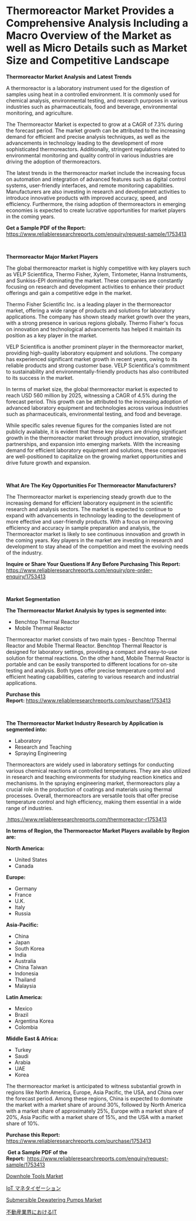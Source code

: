 <p><h1>Thermoreactor Market Provides a Comprehensive Analysis Including a Macro Overview of the Market as well as Micro Details such as Market Size and Competitive Landscape</h1></p><p><strong>Thermoreactor Market Analysis and Latest Trends</strong></p>
<p><p>A thermoreactor is a laboratory instrument used for the digestion of samples using heat in a controlled environment. It is commonly used for chemical analysis, environmental testing, and research purposes in various industries such as pharmaceuticals, food and beverage, environmental monitoring, and agriculture.</p><p>The Thermoreactor Market is expected to grow at a CAGR of 7.3% during the forecast period. The market growth can be attributed to the increasing demand for efficient and precise analysis techniques, as well as the advancements in technology leading to the development of more sophisticated thermoreactors. Additionally, stringent regulations related to environmental monitoring and quality control in various industries are driving the adoption of thermoreactors.</p><p>The latest trends in the thermoreactor market include the increasing focus on automation and integration of advanced features such as digital control systems, user-friendly interfaces, and remote monitoring capabilities. Manufacturers are also investing in research and development activities to introduce innovative products with improved accuracy, speed, and efficiency. Furthermore, the rising adoption of thermoreactors in emerging economies is expected to create lucrative opportunities for market players in the coming years.</p></p>
<p><strong>Get a Sample PDF of the Report:&nbsp;</strong> <a href="https://www.reliableresearchreports.com/enquiry/request-sample/1753413">https://www.reliableresearchreports.com/enquiry/request-sample/1753413</a></p>
<p>&nbsp;</p>
<p><strong>Thermoreactor Major Market Players</strong></p>
<p><p>The global thermoreactor market is highly competitive with key players such as VELP Scientifica, Thermo Fisher, Xylem, Tintometer, Hanna Instruments, and Sunkiss-EPI dominating the market. These companies are constantly focusing on research and development activities to enhance their product offerings and gain a competitive edge in the market.</p><p>Thermo Fisher Scientific Inc. is a leading player in the thermoreactor market, offering a wide range of products and solutions for laboratory applications. The company has shown steady market growth over the years, with a strong presence in various regions globally. Thermo Fisher's focus on innovation and technological advancements has helped it maintain its position as a key player in the market.</p><p>VELP Scientifica is another prominent player in the thermoreactor market, providing high-quality laboratory equipment and solutions. The company has experienced significant market growth in recent years, owing to its reliable products and strong customer base. VELP Scientifica's commitment to sustainability and environmentally-friendly products has also contributed to its success in the market.</p><p>In terms of market size, the global thermoreactor market is expected to reach USD 560 million by 2025, witnessing a CAGR of 4.5% during the forecast period. This growth can be attributed to the increasing adoption of advanced laboratory equipment and technologies across various industries such as pharmaceuticals, environmental testing, and food and beverage.</p><p>While specific sales revenue figures for the companies listed are not publicly available, it is evident that these key players are driving significant growth in the thermoreactor market through product innovation, strategic partnerships, and expansion into emerging markets. With the increasing demand for efficient laboratory equipment and solutions, these companies are well-positioned to capitalize on the growing market opportunities and drive future growth and expansion.</p></p>
<p>&nbsp;</p>
<p><strong>What Are The Key Opportunities For Thermoreactor Manufacturers?</strong></p>
<p><p>The Thermoreactor market is experiencing steady growth due to the increasing demand for efficient laboratory equipment in the scientific research and analysis sectors. The market is expected to continue to expand with advancements in technology leading to the development of more effective and user-friendly products. With a focus on improving efficiency and accuracy in sample preparation and analysis, the Thermoreactor market is likely to see continuous innovation and growth in the coming years. Key players in the market are investing in research and development to stay ahead of the competition and meet the evolving needs of the industry.</p></p>
<p><strong>Inquire or Share Your Questions If Any Before Purchasing This Report:</strong> <a href="https://www.reliableresearchreports.com/enquiry/pre-order-enquiry/1753413">https://www.reliableresearchreports.com/enquiry/pre-order-enquiry/1753413</a></p>
<p>&nbsp;</p>
<p><strong>Market Segmentation</strong></p>
<p><strong>The Thermoreactor Market Analysis by types is segmented into:</strong></p>
<p><ul><li>Benchtop Thermal Reactor</li><li>Mobile Thermal Reactor</li></ul></p>
<p><p>Thermoreactor market consists of two main types - Benchtop Thermal Reactor and Mobile Thermal Reactor. Benchtop Thermal Reactor is designed for laboratory settings, providing a compact and easy-to-use solution for thermal reactions. On the other hand, Mobile Thermal Reactor is portable and can be easily transported to different locations for on-site testing and analysis. Both types offer precise temperature control and efficient heating capabilities, catering to various research and industrial applications.</p></p>
<p><strong>Purchase this Report:&nbsp;</strong><a href="https://www.reliableresearchreports.com/purchase/1753413">https://www.reliableresearchreports.com/purchase/1753413</a></p>
<p>&nbsp;</p>
<p><strong>The Thermoreactor Market Industry Research by Application is segmented into:</strong></p>
<p><ul><li>Laboratory</li><li>Research and Teaching</li><li>Spraying Engineering</li></ul></p>
<p><p>Thermoreactors are widely used in laboratory settings for conducting various chemical reactions at controlled temperatures. They are also utilized in research and teaching environments for studying reaction kinetics and mechanisms. In the spraying engineering market, thermoreactors play a crucial role in the production of coatings and materials using thermal processes. Overall, thermoreactors are versatile tools that offer precise temperature control and high efficiency, making them essential in a wide range of industries.</p></p>
<p><a href="https://www.reliableresearchreports.com/thermoreactor-r1753413">&nbsp;https://www.reliableresearchreports.com/thermoreactor-r1753413</a></p>
<p><strong>In terms of Region, the Thermoreactor Market Players available by Region are:</strong></p>
<p>
    <p> <strong> North America: </strong>
        <ul>
            <li>United States</li>
            <li>Canada</li>
        </ul>
        </p> 
    <p> <strong> Europe: </strong>
        <ul>
            <li>Germany</li>
            <li>France</li>
            <li>U.K.</li>
            <li>Italy</li>
            <li>Russia</li>
        </ul>
        </p> 
    <p> <strong> Asia-Pacific: </strong>
        <ul>
            <li>China</li>
            <li>Japan</li>
            <li>South Korea</li>
            <li>India</li>
            <li>Australia</li>
            <li>China Taiwan</li>
            <li>Indonesia</li>
            <li>Thailand</li>
            <li>Malaysia</li>
        </ul>
        </p> 
    <p> <strong> Latin America: </strong>
        <ul>
            <li>Mexico</li>
            <li>Brazil</li>
            <li>Argentina Korea</li>
            <li>Colombia</li>
        </ul>
        </p> 
    <p> <strong> Middle East & Africa: </strong>
        <ul>
            <li>Turkey</li>
            <li>Saudi</li>
            <li>Arabia</li>
            <li>UAE</li>
            <li>Korea</li>
        </ul>
    </p>
    </p>
<p><p>The thermoreactor market is anticipated to witness substantial growth in regions like North America, Europe, Asia Pacific, the USA, and China over the forecast period. Among these regions, China is expected to dominate the market with a market share of around 30%, followed by North America with a market share of approximately 25%, Europe with a market share of 20%, Asia Pacific with a market share of 15%, and the USA with a market share of 10%.</p></p>
<p><strong>Purchase this Report: </strong><a href="https://www.reliableresearchreports.com/purchase/1753413">https://www.reliableresearchreports.com/purchase/1753413</a></p>
<p>&nbsp;<strong>Get a Sample PDF of the Report:&nbsp;&nbsp;</strong><a href="https://www.reliableresearchreports.com/enquiry/request-sample/1753413">https://www.reliableresearchreports.com/enquiry/request-sample/1753413</a></p>
<p><strong></strong></p>
<p><p><a href="https://www.linkedin.com/pulse/downhole-tools-market-analysis-sze-forecasted-period-from-ogi8e?trackingId=vhr5YlBMCDTqspdn36ftSA%3D%3D">Downhole Tools Market</a></p><p><a href="https://medium.com/@jackpeters644/iot%E3%83%A2%E3%83%8D%E3%82%BF%E3%82%A4%E3%82%BC%E3%83%BC%E3%82%B7%E3%83%A7%E3%83%B3%E5%B8%82%E5%A0%B4%E3%83%AC%E3%83%9D%E3%83%BC%E3%83%88%E3%81%AF-%E3%81%93%E3%81%AE%E5%B8%82%E5%A0%B4%E3%81%AE%E6%9C%80%E6%96%B0%E3%81%AE%E3%83%88%E3%83%AC%E3%83%B3%E3%83%89%E3%81%A8%E6%88%90%E9%95%B7%E6%A9%9F%E4%BC%9A%E3%82%92%E6%98%8E%E3%82%89%E3%81%8B%E3%81%AB%E3%81%97%E3%81%A6%E3%81%84%E3%81%BE%E3%81%99-73dcd11fa64c">IoT マネタイゼーション</a></p><p><a href="https://www.linkedin.com/pulse/submersible-dewatering-pumps-market-insights-cagr-trends-2c6de?trackingId=fCyK%2Fp%2B8zJPrQw8Qxsjp9A%3D%3D">Submersible Dewatering Pumps Market</a></p><p><a href="https://medium.com/@alexsania91/%E4%B8%8D%E5%8B%95%E7%94%A3%E5%B8%82%E5%A0%B4%E3%81%AE%E8%A6%8B%E9%80%9A%E3%81%97%E3%81%AB%E3%81%8A%E3%81%91%E3%82%8Bit-%E6%A5%AD%E7%95%8C%E6%A6%82%E8%A6%81%E3%81%A8%E4%BA%88%E6%B8%AC-2024%E5%B9%B4%E3%81%8B%E3%82%892031%E5%B9%B4-d8ad1ad944d7">不動産業界におけるIT</a></p></p>